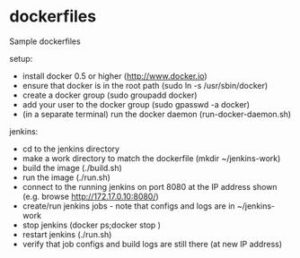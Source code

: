 dockerfiles
===========

Sample dockerfiles

setup:
* install docker 0.5 or higher (http://www.docker.io)
* ensure that docker is in the root path (sudo ln -s <path-to-docker> /usr/sbin/docker)
* create a docker group (sudo groupadd docker)
* add your user to the docker group (sudo gpasswd -a <name> docker)
* (in a separate terminal) run the docker daemon (run-docker-daemon.sh)

jenkins:
* cd to the jenkins directory
* make a work directory to match the dockerfile (mkdir ~/jenkins-work)
* build the image (./build.sh)
* run the image (./run.sh)
* connect to the running jenkins on port 8080 at the IP address shown
(e.g. browse http://172.17.0.10:8080/)
* create/run jenkins jobs - note that configs and logs are in ~/jenkins-work
* stop jenkins (docker ps;docker stop <jenkins-docker-id>)
* restart jenkins (./run.sh)
* verify that job configs and build logs are still there (at new IP address)

